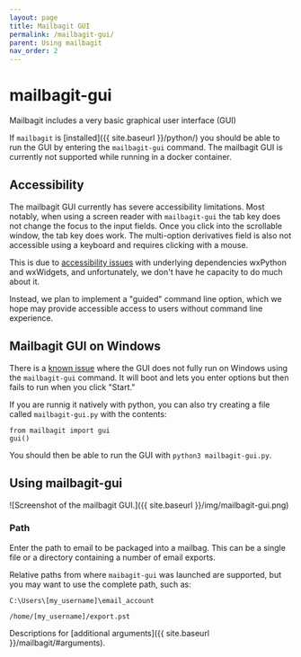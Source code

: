```yaml
---
layout: page
title: Mailbagit GUI
permalink: /mailbagit-gui/
parent: Using mailbagit
nav_order: 2
---
```


# mailbagit-gui

Mailbagit includes a very basic graphical user interface (GUI)

If `mailbagit` is [installed]({{ site.baseurl }}/python/) you should be able to run the GUI by entering the `mailbagit-gui` command. The mailbagit GUI is currently not supported while running in a docker container.

## Accessibility

The mailbagit GUI currently has severe accessibility limitations. Most notably, when using a screen reader with `mailbagit-gui` the tab key does not change the focus to the input fields. Once you click into the scrollable window, the tab key does work. The multi-option derivatives field is also not accessible using a keyboard and requires clicking with a mouse.

This is due to [accessibility issues](https://github.com/chriskiehl/Gooey/issues/747) with underlying dependencies wxPython and wxWidgets, and unfortunately, we don't have he capacity to do much about it.

Instead, we plan to implement a "guided" command line option, which we hope may provide accessible access to users without command line experience.

## Mailbagit GUI on Windows 

There is a [known issue](https://github.com/UAlbanyArchives/mailbagit/issues/155) where the GUI does not fully run on Windows using the `mailbagit-gui` command. It will boot and lets you enter options but then fails to run when you click "Start."

If you are runnig it natively with python, you can also try creating a file called `mailbagit-gui.py` with the contents:

```
from mailbagit import gui
gui()
```

You should then be able to run the GUI with `python3 mailbagit-gui.py`.

## Using mailbagit-gui 

![Screenshot of the mailbagit GUI.]({{ site.baseurl }}/img/mailbagit-gui.png)


### Path

Enter the path to email to be packaged into a mailbag. This can be a single file or a directory containing a number of email exports.

Relative paths from where `maibagit-gui` was launched are supported, but you may want to use the complete path, such as:

`C:\Users\[my_username]\email_account`

`/home/[my_username]/export.pst`


Descriptions for [additional arguments]({{ site.baseurl }}/mailbagit/#arguments).

